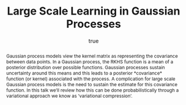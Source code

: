 ---
abstract: "Gaussian process models view the kernel matrix as representing the covariance
  between data points. In a Gaussian process, the RKHS function is a mean of a posterior
  distribution over possible functions. Gaussian processes sustain uncertainty around
  this means and this leads to a posterior \\*covariance\\* function (or kernel) associated
  with the process. A complication for large scale Gaussian process models is the
  need to sustain the estimate for this covariance function. In this talk we\u2019ll
  review how this can be done probabilistically through a variational approach we
  know as \u2019variational compression\u2019."
author:
- family: Lawrence
  given: Neil D.
  gscholar: r3SJcvoAAAAJ
  institute: University of Sheffield
  twitter: lawrennd
  url: http://inverseprobability.com
categories:
- Lawrence-largeicml15
day: '11'
errata: []
extras: []
key: Lawrence-largeicml15
layout: talk
linkpdf: http://staffwww.dcs.shef.ac.uk/people/N.Lawrence/talks/parametric_icmllskw15.pdf
month: 7
published: 2015-07-11
section: pre
title: Large Scale Learning in <span>G</span>aussian Processes
venue: Large-Scale Kernel Learning Workshop @ICML2015
year: '2015'
---